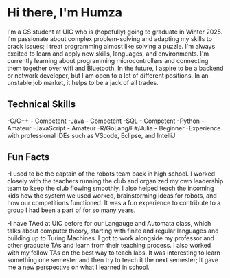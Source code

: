 # Hi there, I'm Humza
I'm a CS student at UIC who is (hopefully) going to graduate in Winter 2025. I'm passionate about complex problem-solving and adapting my skills to crack issues; I treat programming almost like solving a puzzle. I'm always excited to learn and apply new skills, languages, and environments. I'm currently learning about programming microcontrollers and connecting them together over wifi and Bluetooth. In the future, I aspire to be a backend or network developer, but I am open to a lot of different positions. In an unstable job market, it helps to be a jack of all trades.

## Technical Skills
-C/C++ - Competent
-Java - Competent
-SQL - Competent
-Python - Amateur
-JavaScript - Amateur
-R/GoLang/F#/Julia - Beginner
-Experience with professional IDEs such as VScode, Eclipse, and IntelliJ

## Fun Facts
-I used to be the captain of the robots team back in high school. I worked closely with the teachers running the club and organized my own leadership team to keep the club flowing smoothly. I also helped teach the incoming kids how the system we used worked, brainstorming ideas for robots, and how our competitions functioned. It was a fun experience to contribute to a group I had been a part of for so many years.

-I have TAed at UIC before for our Langauge and Automata class, which talks about computer theory, starting with finite and regular languages and building up to Turing Machines. I got to work alongside my professor and other graduate TAs and learn from their teaching process. I also worked with my fellow TAs on the best way to teach labs. It was interesting to learn something one semester and then try to teach it the next semester; It gave me a new perspective on what I learned in school. 

<!--
**HumzaBukhari/HumzaBukhari** is a ✨ _special_ ✨ repository because its `README.md` appears on your GitHub profile.
-->
